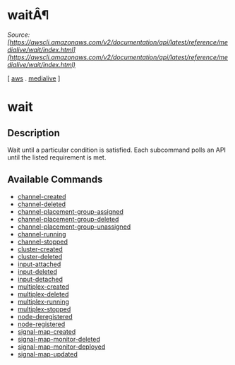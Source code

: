 # waitÂ¶

*Source: [https://awscli.amazonaws.com/v2/documentation/api/latest/reference/medialive/wait/index.html](https://awscli.amazonaws.com/v2/documentation/api/latest/reference/medialive/wait/index.html)*

[ [aws](https://awscli.amazonaws.com/v2/documentation/api/latest/reference/index.html#cli-aws) . [medialive](https://awscli.amazonaws.com/v2/documentation/api/latest/reference/medialive/index.html#cli-aws-medialive) ]

# wait

## Description

Wait until a particular condition is satisfied. Each subcommand polls an API until the listed requirement is met.

## Available Commands

- [channel-created](https://awscli.amazonaws.com/v2/documentation/api/latest/reference/medialive/wait/channel-created.html)
- [channel-deleted](https://awscli.amazonaws.com/v2/documentation/api/latest/reference/medialive/wait/channel-deleted.html)
- [channel-placement-group-assigned](https://awscli.amazonaws.com/v2/documentation/api/latest/reference/medialive/wait/channel-placement-group-assigned.html)
- [channel-placement-group-deleted](https://awscli.amazonaws.com/v2/documentation/api/latest/reference/medialive/wait/channel-placement-group-deleted.html)
- [channel-placement-group-unassigned](https://awscli.amazonaws.com/v2/documentation/api/latest/reference/medialive/wait/channel-placement-group-unassigned.html)
- [channel-running](https://awscli.amazonaws.com/v2/documentation/api/latest/reference/medialive/wait/channel-running.html)
- [channel-stopped](https://awscli.amazonaws.com/v2/documentation/api/latest/reference/medialive/wait/channel-stopped.html)
- [cluster-created](https://awscli.amazonaws.com/v2/documentation/api/latest/reference/medialive/wait/cluster-created.html)
- [cluster-deleted](https://awscli.amazonaws.com/v2/documentation/api/latest/reference/medialive/wait/cluster-deleted.html)
- [input-attached](https://awscli.amazonaws.com/v2/documentation/api/latest/reference/medialive/wait/input-attached.html)
- [input-deleted](https://awscli.amazonaws.com/v2/documentation/api/latest/reference/medialive/wait/input-deleted.html)
- [input-detached](https://awscli.amazonaws.com/v2/documentation/api/latest/reference/medialive/wait/input-detached.html)
- [multiplex-created](https://awscli.amazonaws.com/v2/documentation/api/latest/reference/medialive/wait/multiplex-created.html)
- [multiplex-deleted](https://awscli.amazonaws.com/v2/documentation/api/latest/reference/medialive/wait/multiplex-deleted.html)
- [multiplex-running](https://awscli.amazonaws.com/v2/documentation/api/latest/reference/medialive/wait/multiplex-running.html)
- [multiplex-stopped](https://awscli.amazonaws.com/v2/documentation/api/latest/reference/medialive/wait/multiplex-stopped.html)
- [node-deregistered](https://awscli.amazonaws.com/v2/documentation/api/latest/reference/medialive/wait/node-deregistered.html)
- [node-registered](https://awscli.amazonaws.com/v2/documentation/api/latest/reference/medialive/wait/node-registered.html)
- [signal-map-created](https://awscli.amazonaws.com/v2/documentation/api/latest/reference/medialive/wait/signal-map-created.html)
- [signal-map-monitor-deleted](https://awscli.amazonaws.com/v2/documentation/api/latest/reference/medialive/wait/signal-map-monitor-deleted.html)
- [signal-map-monitor-deployed](https://awscli.amazonaws.com/v2/documentation/api/latest/reference/medialive/wait/signal-map-monitor-deployed.html)
- [signal-map-updated](https://awscli.amazonaws.com/v2/documentation/api/latest/reference/medialive/wait/signal-map-updated.html)
